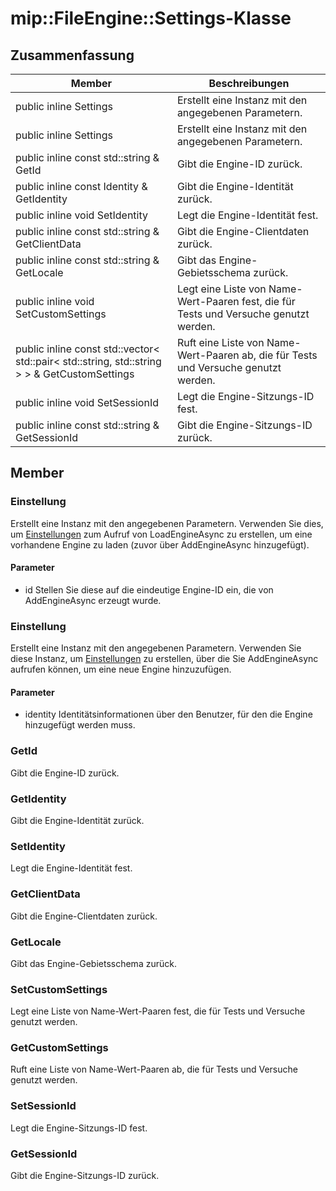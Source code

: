 # <a name="class-mipfileenginesettings"></a>mip::FileEngine::Settings-Klasse 
## <a name="summary"></a>Zusammenfassung
 Member                        | Beschreibungen                                
--------------------------------|---------------------------------------------
public inline  Settings | Erstellt eine Instanz mit den angegebenen Parametern.
public inline  Settings | Erstellt eine Instanz mit den angegebenen Parametern.
public inline const std::string & GetId | Gibt die Engine-ID zurück.
public inline const Identity & GetIdentity | Gibt die Engine-Identität zurück.
public inline void SetIdentity | Legt die Engine-Identität fest.
public inline const std::string & GetClientData | Gibt die Engine-Clientdaten zurück.
public inline const std::string & GetLocale | Gibt das Engine-Gebietsschema zurück.
public inline void SetCustomSettings | Legt eine Liste von Name-Wert-Paaren fest, die für Tests und Versuche genutzt werden.
public inline const std::vector< std::pair< std::string, std::string > > & GetCustomSettings | Ruft eine Liste von Name-Wert-Paaren ab, die für Tests und Versuche genutzt werden.
public inline void SetSessionId | Legt die Engine-Sitzungs-ID fest.
public inline const std::string & GetSessionId | Gibt die Engine-Sitzungs-ID zurück.
## <a name="members"></a>Member
### <a name="settings"></a>Einstellung
Erstellt eine Instanz mit den angegebenen Parametern.
Verwenden Sie dies, um [Einstellungen](#classmip_1_1_file_engine_1_1_settings) zum Aufruf von LoadEngineAsync zu erstellen, um eine vorhandene Engine zu laden (zuvor über AddEngineAsync hinzugefügt).
#### <a name="parameters"></a>Parameter
* id Stellen Sie diese auf die eindeutige Engine-ID ein, die von AddEngineAsync erzeugt wurde.
### <a name="settings"></a>Einstellung
Erstellt eine Instanz mit den angegebenen Parametern.
Verwenden Sie diese Instanz, um [Einstellungen](#classmip_1_1_file_engine_1_1_settings) zu erstellen, über die Sie AddEngineAsync aufrufen können, um eine neue Engine hinzuzufügen.
#### <a name="parameters"></a>Parameter
* identity Identitätsinformationen über den Benutzer, für den die Engine hinzugefügt werden muss.
### <a name="getid"></a>GetId
Gibt die Engine-ID zurück.
### <a name="getidentity"></a>GetIdentity
Gibt die Engine-Identität zurück.
### <a name="setidentity"></a>SetIdentity
Legt die Engine-Identität fest.
### <a name="getclientdata"></a>GetClientData
Gibt die Engine-Clientdaten zurück.
### <a name="getlocale"></a>GetLocale
Gibt das Engine-Gebietsschema zurück.
### <a name="setcustomsettings"></a>SetCustomSettings
Legt eine Liste von Name-Wert-Paaren fest, die für Tests und Versuche genutzt werden.
### <a name="getcustomsettings"></a>GetCustomSettings
Ruft eine Liste von Name-Wert-Paaren ab, die für Tests und Versuche genutzt werden.
### <a name="setsessionid"></a>SetSessionId
Legt die Engine-Sitzungs-ID fest.
### <a name="getsessionid"></a>GetSessionId
Gibt die Engine-Sitzungs-ID zurück.